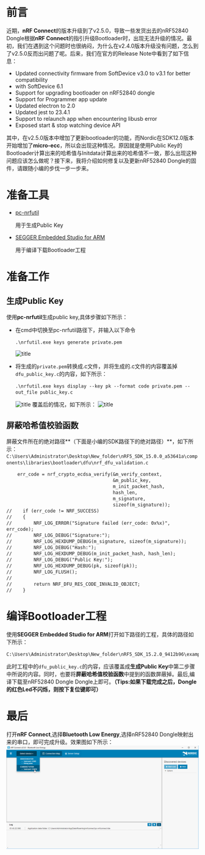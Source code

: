 # 前言
近期，**nRF Connect**的版本升级到了v2.5.0，导致一些发货出去的nRF52840 Dongle根据**nRF Connect**的指引升级Bootloader时，出现无法升级的情况。最初，我们在遇到这个问题时也很纳闷，为什么在v2.4.0版本升级没有问题，怎么到了v2.5.0反而出问题了呢。后来，我们在官方的Release Note中看到了如下信息：

- Updated connectivity firmware from SoftDevice v3.0 to v3.1 for better compatibility 
- with SoftDevice 6.1
- Support for upgrading bootloader on nRF52840 dongle
- Support for Programmer app update
- Updated electron to 2.0
- Updated jest to 23.4.1
- Support to relaunch app when encountering libusb error
- Exposed start & stop watching device API

其中，在v2.5.0版本中增加了更新bootloader的功能，而Nordic在SDK12.0版本开始增加了**micro-ecc**，所以会出现这种情况。原因就是使用Public Key的Bootloader计算出来的哈希值与Initdata计算出来的哈希值不一致，那么出现这种问题应该怎么做呢？接下来，我将介绍如何修复以及更新nRF52840 Dongle的固件，请跟随小编的步伐一步一步来。

# 准备工具
- [pc-nrfutil](https://github.com/NordicSemiconductor/pc-nrfutil/releases)

  用于生成Public Key
- [SEGGER Embedded Studio for ARM](https://www.segger.com/downloads/embedded-studio/)

  用于编译下载Bootloader工程

# 准备工作 
## 生成Public Key
使用**pc-nrfutil**生成public key,具体步骤如下所示：

- 在cmd中切换至pc-nrfutil路径下，并输入以下命令
  ```
  .\nrfutil.exe keys generate private.pem
  ```
  ![title](/api/file/getImage?fileId=5b9f560549b9631924000023)

- 将生成的<code>private.pem</code>转换成.c文件，并将生成的.c文件的内容覆盖掉<code>dfu_public_key.c</code>的内容，如下所示：
  ```
  .\nrfutil.exe keys display --key pk --format code private.pem --out_file public_key.c
  ```
  ![title](/api/file/getImage?fileId=5b9f570a49b9631924000024)
  覆盖后的情况，如下所示：
  ![title](/api/file/getImage?fileId=5b9f594549b9631924000025)

## 屏蔽哈希值校验函数

屏蔽文件所在的绝对路径**（下面是小编的SDK路径下的绝对路径）**，如下所示：
<code>C:\Users\Administrator\Desktop\New_folder\nRF5_SDK_15.0.0_a53641a\components\libraries\bootloader\dfu\nrf_dfu_validation.c</code>
```
    err_code = nrf_crypto_ecdsa_verify(&m_verify_context,
                                       &m_public_key,
                                       m_init_packet_hash,
                                       hash_len,
                                       m_signature,
                                       sizeof(m_signature));
//    if (err_code != NRF_SUCCESS)
//    {
//        NRF_LOG_ERROR("Signature failed (err_code: 0x%x)", err_code);
//        NRF_LOG_DEBUG("Signature:");
//        NRF_LOG_HEXDUMP_DEBUG(m_signature, sizeof(m_signature));
//        NRF_LOG_DEBUG("Hash:");
//        NRF_LOG_HEXDUMP_DEBUG(m_init_packet_hash, hash_len);
//        NRF_LOG_DEBUG("Public Key:");
//        NRF_LOG_HEXDUMP_DEBUG(pk, sizeof(pk));
//        NRF_LOG_FLUSH();
//
//        return NRF_DFU_RES_CODE_INVALID_OBJECT;
//    }
```

# 编译Bootloader工程
使用**SEGGER Embedded Studio for ARM**打开如下路径的工程，具体的路径如下所示：
```
C:\Users\Administrator\Desktop\New_folder\nRF5_SDK_15.2.0_9412b96\examples\dfu\open_bootloader\pca10059_usb_debug\ses
```
此时工程中的<code>dfu_public_key.c</code>的内容，应该覆盖成**生成Public Key**中第二步骤中所说的内容。同时，也要将**屏蔽哈希值校验函数**中提到的函数屏蔽掉。最后,编译下载至nRF52840 Dongle Dongle上即可。**（Tips:如果下载完成之后，Dongle的红色Led不闪烁，则按下复位键即可）**

# 最后
打开**nRF Connect**,选择**Bluetooth Low Energy**,选择nRF52840 Dongle映射出来的串口，即可完成升级。效果图如下所示：
![](https://raw.githubusercontent.com/xiaolongba/picture/master/upgrate%20nRF52840%20%20Dongle.gif)
